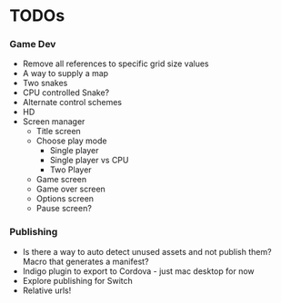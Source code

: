 
# TODOs

### Game Dev
- Remove all references to specific grid size values
- A way to supply a map
- Two snakes
- CPU controlled Snake?
- Alternate control schemes
- HD
- Screen manager
  - Title screen
  - Choose play mode
    - Single player
    - Single player vs CPU
    - Two Player
  - Game screen
  - Game over screen
  - Options screen
  - Pause screen?

### Publishing
- Is there a way to auto detect unused assets and not publish them? Macro that generates a manifest?
- Indigo plugin to export to Cordova - just mac desktop for now
- Explore publishing for Switch
- Relative urls!